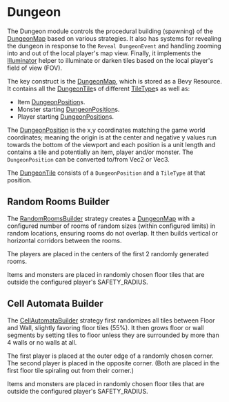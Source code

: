# Dungeon

The Dungeon module controls the procedural building (spawning) of the [DungeonMap](./dungeon_map/dungeon_map.rs) based on various strategies. It also has systems for revealing the dungeon in response to the `Reveal DungeonEvent` and handling zooming into and out of the local player's map view. Finally, it implements the [Illuminator](./illuminator.rs) helper to illuminate or darken tiles based on the local player's field of view (FOV).

The key construct is the [DungeonMap](./dungeon_map/dungeon_map.rs), which is stored as a Bevy Resource. It contains all the [DungeonTile](./dungeon_map/dungeon_tile.rs)s of different [TileType](./dungeon_map/dungeon_tile.rs)s as well as:

- Item [DungeonPosition](./dungeon_map/dungeon_position.rs)s.
- Monster starting [DungeonPosition](./dungeon_map/dungeon_position.rs)s.
- Player starting [DungeonPosition](./dungeon_map/dungeon_position.rs)s.

The [DungeonPosition](./dungeon_map/dungeon_position.rs) is the x,y coordinates matching the game world coordinates; meaning the origin is at the center and negative y values run towards the bottom of the viewport and each position is a unit length and contains a tile and potentially an item, player and/or monster. The `DungeonPosition` can be converted to/from Vec2 or Vec3.

The [DungeonTile](./dungeon_map/dungeon_tile.rs) consists of a `DungeonPosition` and a `TileType` at that position.

## Random Rooms Builder

The [RandomRoomsBuilder](./dungeon_map/random_rooms_builder.rs) strategy creates a [DungeonMap](./dungeon_map/dungeon_map.rs) with a configured number of rooms of random sizes (within configured limits) in random locations, ensuring rooms do not overlap. It then builds vertical or horizontal corridors between the rooms.

The players are placed in the centers of the first 2 randomly generated rooms.

Items and monsters are placed in randomly chosen floor tiles that are outside the configured player's SAFETY_RADIUS.

## Cell Automata Builder

The [CellAutomataBuilder](./dungeon_map/cell_automata_builder.rs) strategy first randomizes all tiles between Floor and Wall, slightly favoring floor tiles (55%). It then grows floor or wall segments by setting tiles to floor unless they are surrounded by more than 4 walls or no walls at all.

The first player is placed at the outer edge of a randomly chosen corner. The second player is placed in the opposite corner. (Both are placed in the first floor tile spiraling out from their corner.)

Items and monsters are placed in randomly chosen floor tiles that are outside the configured player's SAFETY_RADIUS.
